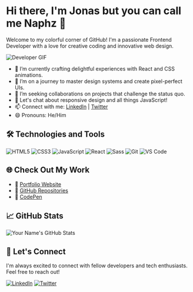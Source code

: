 <!-- Introduction -->
# Hi there, I'm Jonas but you can call me Naphz 👋

Welcome to my colorful corner of GitHub! I'm a passionate Frontend Developer with a love for creative coding and innovative web design.

![Developer GIF](https://media.giphy.com/media/xT9IgzoKnwFNmISR8I/giphy.gif)

<!-- About Me -->
- 🔭 I’m currently crafting delightful experiences with React and CSS animations.
- 🌱 I’m on a journey to master design systems and create pixel-perfect UIs.
- 🚀 I’m seeking collaborations on projects that challenge the status quo.
- 💬 Let's chat about responsive design and all things JavaScript!
- 📫 Connect with me: [LinkedIn](https://www.linkedin.com/in/jonas-bingil-295122222/) | [Twitter](https://twitter.com/yourhandle)
- 😄 Pronouns: He/Him

<!-- Technologies and Tools -->
## 🛠️ Technologies and Tools

![HTML5](https://img.shields.io/badge/HTML5-E34F26?style=flat&logo=html5&logoColor=white)
![CSS3](https://img.shields.io/badge/CSS3-1572B6?style=flat&logo=css3&logoColor=white)
![JavaScript](https://img.shields.io/badge/JavaScript-F7DF1E?style=flat&logo=javascript&logoColor=black)
![React](https://img.shields.io/badge/React-61DAFB?style=flat&logo=react&logoColor=black)
![Sass](https://img.shields.io/badge/Sass-CC6699?style=flat&logo=sass&logoColor=white)
![Git](https://img.shields.io/badge/Git-F05032?style=flat&logo=git&logoColor=white)
![VS Code](https://img.shields.io/badge/VS%20Code-007ACC?style=flat&logo=visual-studio-code&logoColor=white)

<!-- Portfolio and GitHub Repos -->
## 🌐 Check Out My Work

- 🚀 [Portfolio Website](https://www.yourportfolio.com)
- 📁 [GitHub Repositories](https://github.com/Naphzterjones?tab=repositories)
- 🎨 [CodePen](https://codepen.io/yourusername)

<!-- GitHub Stats -->
## 📈 GitHub Stats

![Your Name's GitHub Stats](https://github-readme-stats.vercel.app/api?username=Naphzterjones&show_icons=true&theme=dark)

<!-- Let's Connect -->
## 🎉 Let's Connect

I'm always excited to connect with fellow developers and tech enthusiasts. Feel free to reach out!

[![LinkedIn](https://img.shields.io/badge/LinkedIn-YourName-blue?style=flat&logo=linkedin&logoColor=white)](https://www.linkedin.com/in/yourname/)
[![Twitter](https://img.shields.io/badge/Twitter-YourHandle-blue?style=flat&logo=twitter&logoColor=white)](https://twitter.com/yourhandle)
